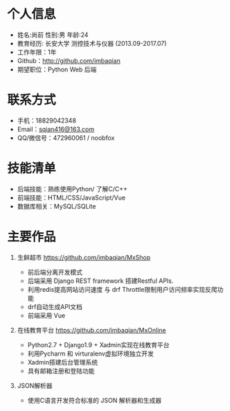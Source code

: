 # 个人信息
* 姓名:尚前 性别:男 年龄:24
* 教育经历: 长安大学 测控技术与仪器 (2013.09-2017.07)
* 工作年限：1年
* Github：http://github.com/imbaqian
* 期望职位：Python Web 后端
# 联系方式
* 手机：18829042348
* Email：sqian416@163.com
* QQ/微信号：472960061 / noobfox
# 技能清单
* 后端技能：熟练使用Python/ 了解C/C++
* 前端技能：HTML/CSS/JavaScript/Vue
* 数据库相关：MySQL/SQLite

# 主要作品

1. 生鲜超市  https://github.com/imbaqian/MxShop
    - 前后端分离开发模式 
    - 后端采用 Django REST framework 搭建Restful APIs.
    - 利用redis提高网站访问速度 与 drf Throttle限制用户访问频率实现反爬功能
    - drf自动生成API文档
    - 前端采用 Vue

2. 在线教育平台 https://github.com/imbaqian/MxOnline
    *  Python2.7 + Django1.9 + Xadmin实现在线教育平台
    *  利用Pycharm 和 virturalenv虚拟环境独立开发
    *  Xadmin搭建后台管理系统
    *  具有邮箱注册和登陆功能
3. JSON解析器
    * 使用C语言开发符合标准的 JSON 解析器和生成器
